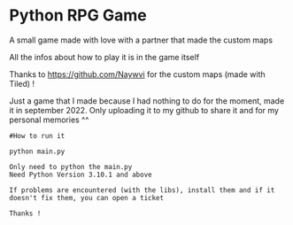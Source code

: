 # Python RPG Game
A small game made with love with a partner that made the custom maps

All the infos about how to play it is in the game itself

Thanks to https://github.com/Naywvi for the custom maps (made with Tiled) !

Just a game that I made because I had nothing to do for the moment, made it in september 2022.
Only uploading it to my github to share it and for my personal memories ^^


```
#How to run it

python main.py

Only need to python the main.py
Need Python Version 3.10.1 and above

If problems are encountered (with the libs), install them and if it doesn't fix them, you can open a ticket

Thanks !
```
